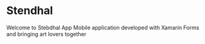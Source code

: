 # Stendhal
Welcome to Stebdhal App
Mobile application developed with Xamarin Forms and bringing art lovers together
